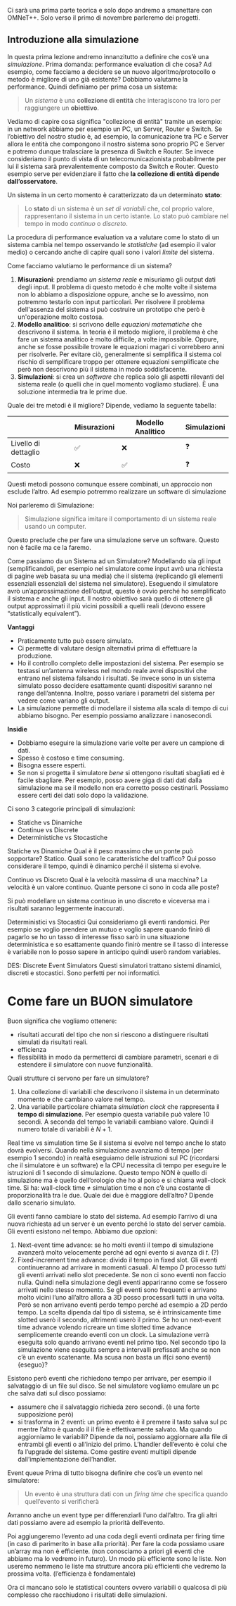 Ci sarà una prima parte teorica e solo dopo andremo a smanettare con OMNeT++. Solo verso il primo di novembre parleremo dei progetti.
## Introduzione alla simulazione

In questa prima lezione andremo innanzitutto a definire che cos’è una *simulazione*.
Prima domanda: performance evaluation di che cosa?
Ad esempio, come facciamo a decidere se un nuovo algoritmo/protocollo o metodo è migliore di uno già esistente? Dobbiamo valutarne la performance.
Quindi definiamo per prima cosa un sistema:
> Un *sistema* è una **collezione di entità** che interagiscono tra loro per raggiungere un **obiettivo**. 

Vediamo di capire cosa significa "collezione di entità" tramite un esempio: in un network abbiamo per esempio un PC, un Server, Router e Switch. Se l’obiettivo del nostro studio è, ad esempio, la comunicazione tra PC e Server allora le entità che compongono il nostro sistema sono proprio PC e Server e potremo dunque tralasciare la presenza di Switch e Router. 
Se invece consideriamo il punto di vista di un telecomunicazionista probabilmente per lui il sistema sarà prevalentemente composto da Switch e Router. 
Questo esempio serve per evidenziare il fatto che **la collezione di entità dipende dall’osservatore**.

Un sistema in un certo momento è caratterizzato da un determinato **stato**:
> Lo **stato** di un sistema è un *set di variabili* che, col proprio valore, rappresentano il sistema in un certo istante. Lo stato può cambiare nel tempo in modo *continuo* o *discreto*.

La procedura di performance evaluation va a valutare come lo stato di un sistema cambia nel tempo osservando le *statistiche* (ad esempio il valor medio) o cercando anche di capire quali sono i valori *limite* del sistema.

Come facciamo valutiamo le performance di un sistema?
1. **Misurazioni**: prendiamo *un sistema reale* e misuriamo gli output dati degli input. Il problema di questo metodo è che molte volte il sistema non lo abbiamo a disposizione oppure, anche se lo avessimo, non potremmo testarlo con input particolari. Per risolvere il problema dell'assenza del sistema si può costruire un prototipo che però è un'operazione molto costosa.
2. **Modello analitico**: si scrivono delle *equazioni matematiche* che descrivono il sistema. In teoria è il metodo migliore, il problema è che fare un sistema analitico è molto difficile, a volte impossibile. Oppure, anche se fosse possibile trovare le equazioni magari ci vorrebbero anni per risolverle. Per evitare ciò, generalmente si semplifica il sistema col rischio di semplificare troppo per ottenere equazioni semplificate che però non descrivono più il sistema in modo soddisfacente.
3. **Simulazioni**: si crea un *software* che replica solo gli aspetti rilevanti del sistema reale (o quelli che in quel momento vogliamo studiare). È una soluzione intermedia tra le prime due. 

Quale dei tre metodi è il migliore? Dipende, vediamo la seguente tabella:

|                      | Misurazioni | Modello Analitico | Simulazioni |
| -------------------- | ----------- | ----------------- | ----------- |
| Livello di dettaglio |      ✅     |          ❌       |      ❓     |
| Costo                |      ❌     |          ✅       |      ❓     |

Questi metodi possono comunque essere combinati, un approccio non esclude l’altro. Ad esempio potremmo realizzare un software di simulazione 

Noi parleremo di Simulazione:
> Simulazione significa imitare il comportamento di un sistema reale usando un computer.

Questo preclude che per fare una simulazione serve un software. Questo non è facile ma ce la faremo.

Come passiamo da un Sistema ad un Simulatore? Modellando sia gli input (semplificandoli, per esempio nel simulatore come input avrò una richiesta di pagine web basata su una media) che il sistema (replicando gli elementi essenziali essenziali del sistema nel simulatore). 
Eseguendo il simulatore avrò un’approssimazione dell’output, questo è ovvio perché ho semplificato il sistema e anche gli input. Il nostro obiettivo sarà quello di ottenere gli output approssimati il più vicini possibili a quelli reali (devono essere “statistically equivalent”).

**Vantaggi**
- Praticamente tutto può essere simulato.
- Ci permette di valutare design alternativi prima di effettuare la produzione.
- Ho il controllo completo delle impostazioni del sistema. Per esempio se testassi un’antenna wireless nel mondo reale avrei dispositivi che entrano nel sistema falsando i risultati. Se invece sono in un sistema simulato posso decidere esattamente quanti dispositivi saranno nel range dell’antenna. Inoltre, posso variare i parametri del sistema per vedere come variano gli output.
- La simulazione permette di modellare il sistema alla scala di tempo di cui abbiamo bisogno. Per esempio possiamo analizzare i nanosecondi. 

**Insidie**
- Dobbiamo eseguire la simulazione varie volte per avere un campione di dati.
- Spesso è costoso e time consuming.
- Bisogna essere esperti.
- Se non si progetta il simulatore *bene* si ottengono risultati sbagliati ed è facile sbagliare. Per esempio, posso avere giga di dati dati dalla simulazione ma se il modello non era corretto posso cestinarli. Possiamo essere certi dei dati solo dopo la validazione. 

Ci sono 3 categorie principali di simulazioni:
- Statiche vs Dinamiche
- Continue vs Discrete
- Deterministiche vs Stocastiche

Statiche vs Dinamiche
Qual è il peso massimo che un ponte può sopportare? Statico.
Quali sono le caratteristiche del traffico? Qui posso considerare il tempo, quindi è dinamico perché il sistema si evolve.

Continuo vs Discreto
Qual è la velocità massima di una macchina? La velocità è un valore continuo.
Quante persone ci sono in coda alle poste? 

Si può modellare un sistema continuo in uno discreto e viceversa ma i risultati saranno leggermente inaccurati.

Deterministici vs Stocastici
Qui consideriamo gli eventi randomici. Per esempio se voglio prendere un mutuo e voglio sapere quando finirò di pagarlo se ho un tasso di interesse fisso sarò in una situazione deterministica e so esattamente quando finirò mentre se il tasso di interesse è variabile non lo posso sapere in anticipo quindi userò random variables. 

DES: Discrete Event Simulators
Questi simulatori trattano sistemi dinamici, discreti e stocastici. Sono perfetti per noi informatici. 

# Come fare un BUON simulatore

Buon significa che vogliamo ottenere:
- risultati accurati del tipo che non si riescono a distinguere risultati simulati da risultati reali. 
- efficienza
- flessibilità in modo da permetterci di cambiare parametri, scenari e di estendere il simulatore con nuove funzionalità.

Quali strutture ci servono per fare un simulatore?
1. Una collezione di variabili che descrivono il sistema in un determinato momento e che cambiano valore nel tempo.
2. Una variabile particolare chiamata *simulation clock* che rappresenta il **tempo di simulazione**. Per esempio questa variabile può valere 10 secondi. A seconda del tempo le variabili cambiano valore. 
Quindi il numero totale di variabili è $N + 1$.

Real time vs simulation time 
Se il sistema si evolve nel tempo anche lo stato dovrà evolversi.
Quando nella simulazione avanziamo di tempo (per esempio 1 secondo) in realtà eseguiamo delle istruzioni sul PC (ricordarsi che il simulatore è un software) e la CPU necessita di tempo per eseguire le istruzioni di 1 secondo di simulazione. Questo tempo NON è quello di simulazione ma è quello dell’orologio che ho al polso e si chiama wall-clock time. Si ha:
wall-clock time $\not=$ simulation time
e non c’è una costante di proporzionalità tra le due. 
Quale dei due è maggiore dell’altro? Dipende dallo scenario simulato.

Gli eventi fanno cambiare lo stato del sistema. 
Ad esempio l’arrivo di una nuova richiesta ad un server è un evento perché lo stato del server cambia. Gli eventi esistono nel tempo.
Abbiamo due opzioni: 
1. Next-event time advance: se ho molti eventi il tempo di simulazione avanzerà molto velocemente perché ad ogni evento si avanza di $t$. (?)
2. Fixed-increment time advance: divido il tempo in fixed slot. Gli eventi continueranno ad arrivare in momenti casuali. Al tempo $D$ processo *tutti* gli eventi arrivati nello slot precedente. Se non ci sono eventi non faccio nulla. Quindi nella simulazione degli eventi appariranno come se fossero arrivati nello stesso momento.
Se gli eventi sono frequenti e arrivano molto vicini l’uno all’altro allora a 3D posso processarli tutti in una volta. Però se non arrivano eventi perdo tempo perché ad esempio a 2D perdo tempo.
La scelta dipenda dal tipo di sistema, se è intrinsicamente time slotted userò il secondo, altrimenti userò il primo. 
Se ho un next-event time advance volendo ricreare un time slotted time advance semplicemente creando eventi con un clock. 
La simulazione verrà eseguita solo quando arrivano eventi nel primo tipo. Nel secondo tipo la simulazione viene eseguita sempre a intervalli prefissati anche se non c’è un evento scatenante. 
Ma scusa non basta un if(ci sono eventi) {eseguo}?

Esistono però eventi che richiedono tempo per arrivare, per esempio il salvataggio di un file sul disco. Se nel simulatore vogliamo emulare un pc che salva dati sul disco possiamo:
- assumere che il salvataggio richieda zero secondi. (è una forte supposizione però)
- si trasforma in 2 eventi: un primo evento è il premere il tasto salva sul pc mentre l’altro è quando il il file è effettivamente salvato.
Ma quando aggiorniamo le variabili? Dipende da noi, possiamo aggiornare alla file di entrambi gli eventi o all’inizio del primo. L’handler dell’evento è colui che fa l’upgrade del sistema.
Come gestire eventi multipli dipende dall’implementazione dell’handler.

Event queue
Prima di tutto bisogna definire che cos’è un evento nel simulatore:
> Un evento è una struttura dati con un *firing time* che specifica quando quell’evento si verificherà

Avranno anche un event type per differenziarli l’uno dall’altro.
Tra gli altri dati possiamo avere ad esempio la priorità dell’evento. 

Poi aggiungeremo l’evento ad una coda degli eventi ordinata per firing time (in caso di parimerito in base alla priorità).
Per fare la coda possiamo usare un’array ma non è efficiente. (non conosciamo a priori gli eventi che abbiamo ma lo vedremo in futuro).
Un modo più efficiente sono le liste. 
Non useremo nemmeno le liste ma strutture ancora più efficienti che vedremo la prossima volta. (l’efficienza è fondamentale)

Ora ci mancano solo le statistical counters ovvero variabili o qualcosa di più complesso che racchiudono i risultati delle simulazioni. 